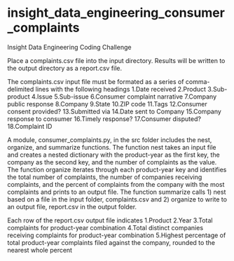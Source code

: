 # insight_data_engineering_consumer_complaints
Insight Data Engineering Coding Challenge

Place a complaints.csv file into the input directory. Results will be written to the output directory as a report.csv file.

The complaints.csv input file must be formated as a series of comma-delimited lines with the following headings 1.Date received 2.Product 3.Sub-product 4.Issue 5.Sub-issue 6.Consumer complaint narrative 7.Company public response 8.Company 9.State 10.ZIP code 11.Tags 12.Consumer consent provided? 13.Submitted via 14.Date sent to Company 15.Company response to consumer 16.Timely response? 17.Consumer disputed? 18.Complaint ID

A module, consumer_complaints.py, in the src folder includes the nest, organize, and summarize functions.
The function nest takes an input file and creates a nested dictionary with the product-year as the first key, the company as the second key, and the number of complaints as the value. 
The function organize iterates through each product-year key and identifies the total number of complaints, the number of companies receiving complaints, and the percent of complaints from the company with the most complaints and prints to an output file.
The function summarize calls 1) nest based on a file in the input folder, complaints.csv and 2) organize to write to an output file, report.csv in the output folder.

Each row of the report.csv output file indicates 1.Product 2.Year 3.Total complaints for product-year combination 4.Total distinct companies receiving complaints for product-year combination 5.Highest percentage of total product-year complaints filed against the company, rounded to the nearest whole percent
